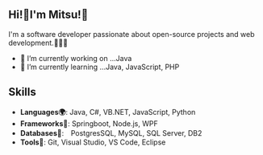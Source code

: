## Hi!👋I'm Mitsu!🐝

I'm a software developer passionate about open-source projects and web development.👩‍💻✨

- 🔭 I’m currently working on ...Java
- 🌱 I’m currently learning ...Java, JavaScript, PHP

  
## Skills

- **Languages🌍**: Java, C#, VB.NET, JavaScript, Python
- **Frameworks🌷**: Springboot, Node.js, WPF
- **Databases🧪**:　PostgresSQL, MySQL, SQL Server, DB2
- **Tools🧰**: Git, Visual Studio, VS Code, Eclipse

